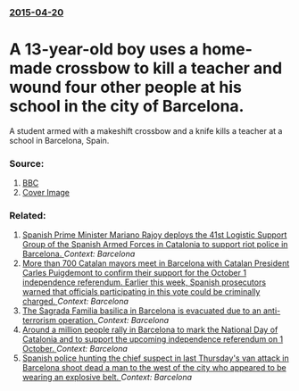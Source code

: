 ### [2015-04-20](/news/2015/04/20/index.md)

# A 13-year-old boy uses a home-made crossbow to kill a teacher and wound four other people at his school in the city of Barcelona. 

A student armed with a makeshift crossbow and a knife kills a teacher at a school in Barcelona, Spain.


### Source:

1. [BBC](http://www.bbc.co.uk/news/world-europe-32380705)
1. [Cover Image](https://ichef.bbci.co.uk/news/1024/media/images/82432000/jpg/_82432308_026840575-1.jpg)

### Related:

1. [Spanish Prime Minister Mariano Rajoy deploys the 41st Logistic Support Group of the Spanish Armed Forces in Catalonia to support riot police in Barcelona. ](/news/2017/10/4/spanish-prime-minister-mariano-rajoy-deploys-the-41st-logistic-support-group-of-the-spanish-armed-forces-in-catalonia-to-support-riot-police.md) _Context: Barcelona_
2. [More than 700 Catalan mayors meet in Barcelona with Catalan President Carles Puigdemont to confirm their support for the October 1 independence referendum. Earlier this week, Spanish prosecutors warned that officials participating in this vote could be criminally charged. ](/news/2017/09/16/more-than-700-catalan-mayors-meet-in-barcelona-with-catalan-president-carles-puigdemont-to-confirm-their-support-for-the-october-1-independe.md) _Context: Barcelona_
3. [The Sagrada Familia basilica in Barcelona is evacuated due to an anti-terrorism operation. ](/news/2017/09/12/the-sagrada-famalia-basilica-in-barcelona-is-evacuated-due-to-an-anti-terrorism-operation.md) _Context: Barcelona_
4. [Around a million people rally in Barcelona to mark the National Day of Catalonia and to support the upcoming independence referendum on 1 October. ](/news/2017/09/11/around-a-million-people-rally-in-barcelona-to-mark-the-national-day-of-catalonia-and-to-support-the-upcoming-independence-referendum-on-1-oc.md) _Context: Barcelona_
5. [Spanish police hunting the chief suspect in last Thursday's van attack in Barcelona shoot dead a man to the west of the city who appeared to be wearing an explosive belt. ](/news/2017/08/21/spanish-police-hunting-the-chief-suspect-in-last-thursday-s-van-attack-in-barcelona-shoot-dead-a-man-to-the-west-of-the-city-who-appeared-to.md) _Context: Barcelona_
